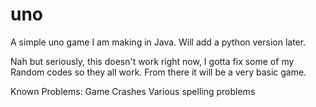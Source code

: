 # uno
A simple uno game I am making in Java. Will add a python version later. 

Nah but seriously, this doesn't work right now, I gotta fix some of my Random codes so they all work. From there it will be a very basic game.

Known Problems: 
Game Crashes
Various spelling problems
